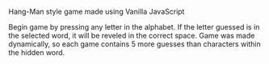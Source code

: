 Hang-Man style game made using Vanilla JavaScript

Begin game by pressing any letter in the alphabet. If the letter guessed is in the selected word, it will be reveled in the correct space. Game was made dynamically, so each game contains 5 more guesses than characters within the hidden word. 
